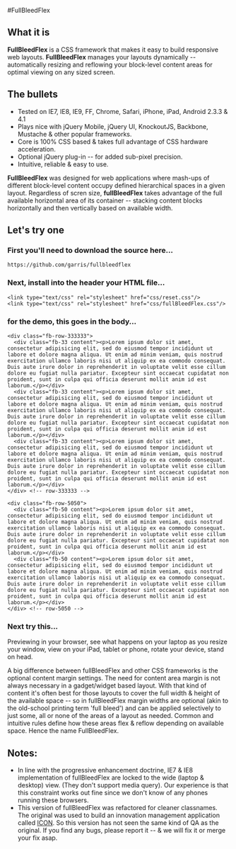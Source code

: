 #FullBleedFlex 

## What it is

**FullBleedFlex** is a CSS framework that makes it easy to build responsive web layouts.  **FullBleedFlex** manages your layouts dynamically -- automatically resizing and reflowing your block-level content areas for optimal viewing on any sized screen.

## The bullets

* Tested on IE7, IE8, IE9, FF, Chrome, Safari, iPhone, iPad, Android 2.3.3 & 4.1
* Plays nice with jQuery Mobile, jQuery UI, KnockoutJS, Backbone, Mustache & other popular frameworks.
* Core is 100% CSS based & takes full advantage of CSS hardware acceleration.
* Optional jQuery plug-in -- for added sub-pixel precision.
* Intuitive, reliable & easy to use.

**FullBleedFlex** was designed for web applications where mash-ups of different block-level content occupy defined hierarchical spaces in a given layout.  Regardless of scren size, **fullBleedFlex** takes advantage of the full available horizontal area of its container -- stacking content blocks horizontally and then vertically based on available width.

## Let's try one

### First you'll need to download the source here...

    https://github.com/garris/fullbleedflex

### Next, install into the header your HTML file...

    <link type="text/css" rel="stylesheet" href="css/reset.css"/>
    <link type="text/css" rel="stylesheet" href="css/fullBleedFlex.css"/>


### for the demo, this goes in the body...

    <div class="fb-row-333333">
      <div class="fb-33 content"><p>Lorem ipsum dolor sit amet, consectetur adipisicing elit, sed do eiusmod tempor incididunt ut labore et dolore magna aliqua. Ut enim ad minim veniam, quis nostrud exercitation ullamco laboris nisi ut aliquip ex ea commodo consequat. Duis aute irure dolor in reprehenderit in voluptate velit esse cillum dolore eu fugiat nulla pariatur. Excepteur sint occaecat cupidatat non proident, sunt in culpa qui officia deserunt mollit anim id est laborum.</p></div>
      <div class="fb-33 content"><p>Lorem ipsum dolor sit amet, consectetur adipisicing elit, sed do eiusmod tempor incididunt ut labore et dolore magna aliqua. Ut enim ad minim veniam, quis nostrud exercitation ullamco laboris nisi ut aliquip ex ea commodo consequat. Duis aute irure dolor in reprehenderit in voluptate velit esse cillum dolore eu fugiat nulla pariatur. Excepteur sint occaecat cupidatat non proident, sunt in culpa qui officia deserunt mollit anim id est laborum.</p></div>
      <div class="fb-33 content"><p>Lorem ipsum dolor sit amet, consectetur adipisicing elit, sed do eiusmod tempor incididunt ut labore et dolore magna aliqua. Ut enim ad minim veniam, quis nostrud exercitation ullamco laboris nisi ut aliquip ex ea commodo consequat. Duis aute irure dolor in reprehenderit in voluptate velit esse cillum dolore eu fugiat nulla pariatur. Excepteur sint occaecat cupidatat non proident, sunt in culpa qui officia deserunt mollit anim id est laborum.</p></div>
    </div> <!-- row-333333 -->

    <div class="fb-row-5050">
      <div class="fb-50 content"><p>Lorem ipsum dolor sit amet, consectetur adipisicing elit, sed do eiusmod tempor incididunt ut labore et dolore magna aliqua. Ut enim ad minim veniam, quis nostrud exercitation ullamco laboris nisi ut aliquip ex ea commodo consequat. Duis aute irure dolor in reprehenderit in voluptate velit esse cillum dolore eu fugiat nulla pariatur. Excepteur sint occaecat cupidatat non proident, sunt in culpa qui officia deserunt mollit anim id est laborum.</p></div>
      <div class="fb-50 content"><p>Lorem ipsum dolor sit amet, consectetur adipisicing elit, sed do eiusmod tempor incididunt ut labore et dolore magna aliqua. Ut enim ad minim veniam, quis nostrud exercitation ullamco laboris nisi ut aliquip ex ea commodo consequat. Duis aute irure dolor in reprehenderit in voluptate velit esse cillum dolore eu fugiat nulla pariatur. Excepteur sint occaecat cupidatat non proident, sunt in culpa qui officia deserunt mollit anim id est laborum.</p></div>
    </div> <!-- row-5050 -->

### Next try this...   

Previewing in your browser, see what happens on your laptop as you resize your window, view on your iPad, tablet or phone, rotate your device, stand on head.

A big difference between fullBleedFlex and other CSS frameworks is the optional content margin settings.  The need for content area margin is not always necessary in a gadget/widget based layout. With that kind of content it's often best for those layouts to cover the full width & height of the available space -- so in fullBleedFlex margin widths are optional (akin to the old-school printing term 'full bleed') and can be applied selectively to just some, all or none of the areas of a layout as needed. Common and intuitive rules define how these areas flex & reflow depending on available space. Hence the name FullBleedFlex. 

## Notes:
* In line with the progressive enhancement doctrine, IE7 & IE8 implementation of fullBleedFlex are locked to the wide (laptop & desktop) view. (They don't support media query).  Our experience is that this constraint works out fine since we don't know of any phones running these browsers.
* This version of fullBleedFlex was refactored for cleaner classnames.  The original was used to build an innovation management application called [ICON](http://icon.spigit.com/ "icon.spigit.com").  So this version has not seen the same kind of QA as the original.  If you find any bugs, please report it -- & we will fix it or merge your fix asap.